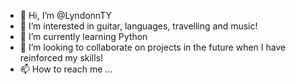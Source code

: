 - 👋 Hi, I’m @LyndonnTY
- 👀 I’m interested in guitar, languages, travelling and music!
- 🌱 I’m currently learning Python
- 💞️ I’m looking to collaborate on projects in the future when I have reinforced my skills!
- 📫 How to reach me ...

<!---
LyndonnTY/LyndonnTY is a ✨ special ✨ repository because its `README.md` (this file) appears on your GitHub profile.
You can click the Preview link to take a look at your changes.
--->
